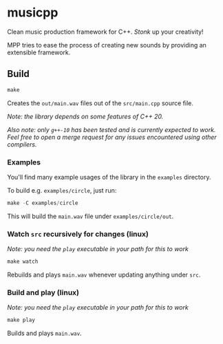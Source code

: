 # musicpp

Clean music production framework for C++. *Stonk* up your creativity!

MPP tries to ease the process of creating new sounds by providing an extensible framework.

## Build

```cpp
make
```

Creates the `out/main.wav` files out of the `src/main.cpp` source file.

*Note: the library depends on some features of C++ 20.*

*Also note: only `g++-10` has been tested and is currently expected to work. Feel free to open a merge request for any issues encountered using other compilers.*

### Examples

You'll find many example usages of the library in the `examples` directory.

To build e.g. `examples/circle`, just run:

```cpp
make -C examples/circle
```

This will build the `main.wav` file under `examples/circle/out`.

### Watch `src` recursively for changes (linux)

*Note: you need the `play` executable in your path for this to work*

```cpp
make watch
```

Rebuilds and plays `main.wav` whenever updating anything under `src`.

### Build and play (linux)

*Note: you need the `play` executable in your path for this to work*

```cpp
make play
```

Builds and plays `main.wav`.

